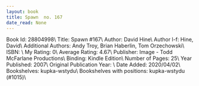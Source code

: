 ```yaml
---
layout: book
title: Spawn  no. 167
date_read: None
---
```


Book Id: 28804998\ 
Title: Spawn #167\ 
Author: David Hine\ 
Author l-f: Hine, David\ 
Additional Authors: Andy Troy, Brian Haberlin, Tom Orzechowski\ 
ISBN: \ 
My Rating: 0\ 
Average Rating: 4.67\ 
Publisher: Image - Todd McFarlane Productions\ 
Binding: Kindle Edition\ 
Number of Pages: 25\ 
Year Published: 2007\ 
Original Publication Year: \ 
Date Added: 2020/04/02\ 
Bookshelves: kupka-wstydu\ 
Bookshelves with positions: kupka-wstydu (#1015)\ 

